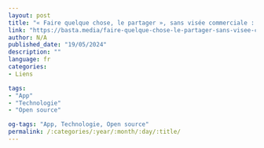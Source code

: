 ```yaml
---
layout: post
title: "« Faire quelque chose, le partager », sans visée commerciale : le combat du logiciel libre n’est pas mort"
link: "https://basta.media/faire-quelque-chose-le-partager-sans-visee-commerciale-le-combat-du-logiciel-libre"
author: N/A
published_date: "19/05/2024"
description: ""
language: fr
categories:
- Liens

tags:
- "App"
- "Technologie"
- "Open source"

og-tags: "App, Technologie, Open source"
permalink: /:categories/:year/:month/:day/:title/
---
```

